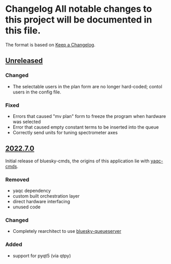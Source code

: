 # Changelog All notable changes to this project will be documented in this file.

The format is based on [Keep a Changelog](https://keepachangelog.com/).

## [Unreleased]

### Changed
- The selectable users in the plan form are no longer hard-coded; contol users in the config file. 

### Fixed
- Errors that caused "mv plan" form to freeze the program when hardware was selected
- Error that caused empty constant terms to be inserted into the queue
- Correctly send units for tuning spectrometer axes

## [2022.7.0]

Initial release of bluesky-cmds, the origins of this application lie with [yaqc-cmds](https://github.com/wright-group/yaqc-cmds).

### Removed
- yaqc dependency
- custom built orchestration layer
- direct hardware interfacing
- unused code

### Changed
- Completely rearchitect to use [bluesky-queueserver](https://github.com/bluesky/bluesky-queueserver)

### Added
- support for pyqt5 (via qtpy)


[Unreleased]: https://github.com/wright-group/bluesky-cmds/compare/v2022.7.0...master
[2022.7.0]: https://github.com/wright-group/bluesky-cmds/releases/tag/v2020.7.0
